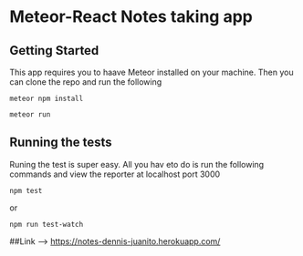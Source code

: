 # Meteor-React Notes taking app 

## Getting Started

This app requires you to haave Meteor installed on your machine. Then you can clone the repo and run the following


```
meteor npm install
```

```
meteor run
```

## Running the tests

Runing the test is super easy. All you hav eto do is run the following commands and view the reporter at localhost port 3000

```
npm test
```

or

```
npm run test-watch
```

##Link --> https://notes-dennis-juanito.herokuapp.com/

